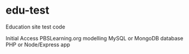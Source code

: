 # edu-test
Education site test code

Initial Access PBSLearning.org modelling
MySQL or MongoDB database
PHP or Node/Express app
